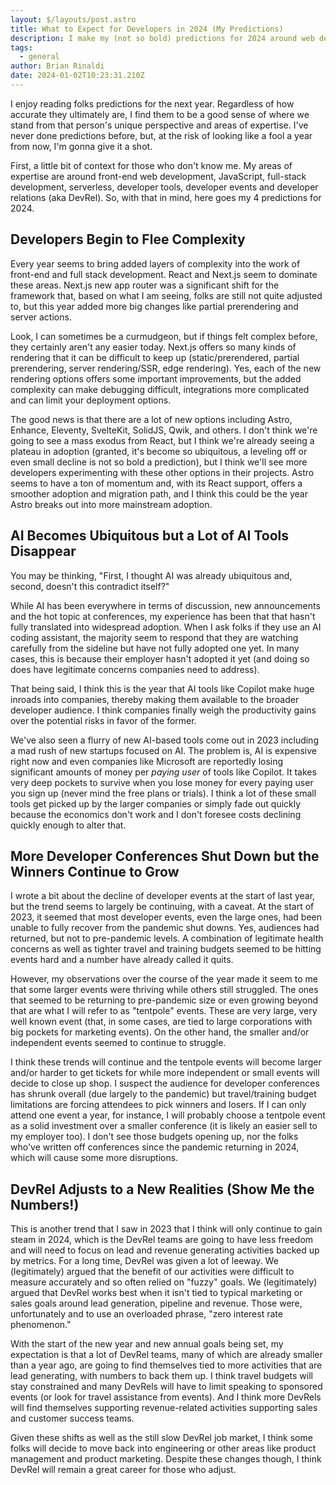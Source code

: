```yaml
---
layout: $/layouts/post.astro
title: What to Expect for Developers in 2024 (My Predictions)
description: I make my (not so bold) predictions for 2024 around web development, AI, developer events and DevRel.
tags:
  - general
author: Brian Rinaldi
date: 2024-01-02T10:23:31.210Z
---
```


I enjoy reading folks predictions for the next year. Regardless of how accurate they ultimately are, I find them to be a good sense of where we stand from that person's unique perspective and areas of expertise. I've never done predictions before, but, at the risk of looking like a fool a year from now, I'm gonna give it a shot.

First, a little bit of context for those who don't know me. My areas of expertise are around front-end web development, JavaScript, full-stack development, serverless, developer tools, developer events and developer relations (aka DevRel). So, with that in mind, here goes my 4 predictions for 2024.

## Developers Begin to Flee Complexity

Every year seems to bring added layers of complexity into the work of front-end and full stack development. React and Next.js seem to dominate these areas. Next.js new app router was a significant shift for the framework that, based on what I am seeing, folks are still not quite adjusted to, but this year added more big changes like partial prerendering and server actions.

Look, I can sometimes be a curmudgeon, but if things felt complex before, they certainly aren't any easier today. Next.js offers so many kinds of rendering that it can be difficult to keep up (static/prerendered, partial prerendering, server rendering/SSR, edge rendering). Yes, each of the new rendering options offers some important improvements, but the added complexity can make debugging difficult, integrations more complicated and can limit your deployment options.

The good news is that there are a lot of new options including Astro, Enhance, Eleventy, SvelteKit, SolidJS, Qwik, and others. I don't think we're going to see a mass exodus from React, but I think we're already seeing a plateau in adoption (granted, it's become so ubiquitous, a leveling off or even small decline is not so bold a prediction), but I think we'll see more developers experimenting with these other options in their projects. Astro seems to have a ton of momentum and, with its React support, offers a smoother adoption and migration path, and I think this could be the year Astro breaks out into more mainstream adoption.

## AI Becomes Ubiquitous but a Lot of AI Tools Disappear

You may be thinking, "First, I thought AI was already ubiquitous and, second, doesn't this contradict itself?"

While AI has been everywhere in terms of discussion, new announcements and the hot topic at conferences, my experience has been that that hasn't fully translated into widespread adoption. When I ask folks if they use an AI coding assistant, the majority seem to respond that they are watching carefully from the sideline but have not fully adopted one yet. In many cases, this is because their employer hasn't adopted it yet (and doing so does have legitimate concerns companies need to address).

That being said, I think this is the year that AI tools like Copilot make huge inroads into companies, thereby making them available to the broader developer audience. I think companies finally weigh the productivity gains over the potential risks in favor of the former.

We've also seen a flurry of new AI-based tools come out in 2023 including a mad rush of new startups focused on AI. The problem is, AI is expensive right now and even companies like Microsoft are reportedly losing significant amounts of money per _paying user_ of tools like Copilot. It takes very deep pockets to survive when you lose money for every paying user you sign up (never mind the free plans or trials). I think a lot of these small tools get picked up by the larger companies or simply fade out quickly because the economics don't work and I don't foresee costs declining quickly enough to alter that.

## More Developer Conferences Shut Down but the Winners Continue to Grow

I wrote a bit about the decline of developer events at the start of last year, but the trend seems to largely be continuing, with a caveat. At the start of 2023, it seemed that most developer events, even the large ones, had been unable to fully recover from the pandemic shut downs. Yes, audiences had returned, but not to pre-pandemic levels. A combination of legitimate health concerns as well as tighter travel and training budgets seemed to be hitting events hard and a number have already called it quits.

However, my observations over the course of the year made it seem to me that some larger events were thriving while others still struggled. The ones that seemed to be returning to pre-pandemic size or even growing beyond that are what I will refer to as "tentpole" events. These are very large, very well known event (that, in some cases, are tied to large corporations with big pockets for marketing events). On the other hand, the smaller and/or independent events seemed to continue to struggle. 

I think these trends will continue and the tentpole events will become larger and/or harder to get tickets for while more independent or small events will decide to close up shop. I suspect the audience for developer conferences has shrunk overall (due largely to the pandemic) but travel/training budget limitations are forcing attendees to pick winners and losers. If I can only attend one event a year, for instance, I will probably choose a tentpole event as a solid investment over a smaller conference (it is likely an easier sell to my employer too). I don't see those budgets opening up, nor the folks who've written off conferences since the pandemic returning in 2024, which will cause some more disruptions.

## DevRel Adjusts to a New Realities (Show Me the Numbers!)

This is another trend that I saw in 2023 that I think will only continue to gain steam in 2024, which is the DevRel teams are going to have less freedom and will need to focus on lead and revenue generating activities backed up by metrics. For a long time, DevRel was given a lot of leeway. We (legitimately) argued that the benefit of our activities were difficult to measure accurately and so often relied on "fuzzy" goals. We (legitimately) argued that DevRel works best when it isn't tied to typical marketing or sales goals around lead generation, pipeline and revenue. Those were, unfortunately and to use an overloaded phrase, "zero interest rate phenomenon."

With the start of the new year and new annual goals being set, my expectation is that a lot of DevRel teams, many of which are already smaller than a year ago, are going to find themselves tied to more activities that are lead generating, with numbers to back them up. I think travel budgets will stay constrained and many DevRels will have to limit speaking to sponsored events (or look for travel assistance from events). And I think more DevRels will find themselves supporting revenue-related activities supporting sales and customer success teams.

Given these shifts as well as the still slow DevRel job market, I think some folks will decide to move back into engineering or other areas like product management and product marketing. Despite these changes though, I think DevRel will remain a great career for those who adjust.